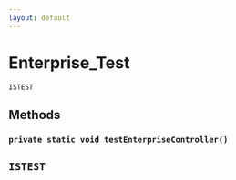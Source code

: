 ```yaml
---
layout: default
---
```

# Enterprise_Test

`ISTEST`
## Methods
### `private static void testEnterpriseController()`

`ISTEST`
---

